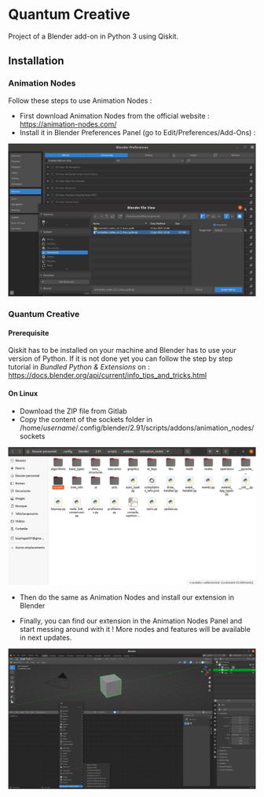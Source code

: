 # Quantum Creative
Project of a Blender add-on in Python 3 using Qiskit.

## Installation
### Animation Nodes
Follow these steps to use Animation Nodes :

* First download Animation Nodes from the official website : https://animation-nodes.com/
* Install it in Blender Preferences Panel (go to Edit/Preferences/Add-Ons) :

![Preferences Panel image](assets/readme_pictures/preferences_panel.png)


### Quantum Creative
#### Prerequisite

Qiskit has to be installed on your machine and Blender has to use your version of Python. If it is not done yet you can follow the step by step tutorial in *Bundled Python & Extensions* on : https://docs.blender.org/api/current/info_tips_and_tricks.html

#### On Linux


* Download the ZIP file from Gitlab
* Copy the content of the sockets folder in /home/*username*/.config/blender/2.91/scripts/addons/animation_nodes/sockets

![Animation Nodes Folder image](assets/readme_pictures/animation_nodes_folder.png)

* Then do the same as Animation Nodes and install our extension in Blender

* Finally, you can find our extension in the Animation Nodes Panel and start messing around with it ! More nodes and features will be available in next updates. 

![Animation Nodes Quantum Menu image](assets/readme_pictures/quantum_menu.png)